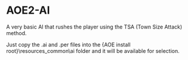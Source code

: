 # AOE2-AI

A very basic AI that rushes the player using the TSA (Town Size Attack) method.

Just copy the .ai and .per files into the {AOE install root}\resources\_common\ai folder and it will be available for selection.
